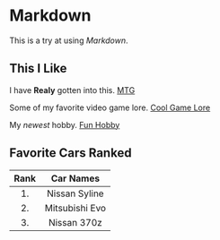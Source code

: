 # Markdown
This is a try at using _Markdown_.

## This I Like

I have **Realy** gotten into this. [MTG](https://magic.wizards.com/en)

Some of my favorite video game lore. [Cool Game Lore](https://www.ishtar-collective.net/)

My _newest_ hobby. [Fun Hobby](https://www.discstore.com/discgolf)

## Favorite Cars Ranked

|   Rank  |       Car Names      |
|:-------:|:--------------------:|
|     1.  |     Nissan Syline    |
|     2.  |     Mitsubishi Evo   |
|     3.  |     Nissan 370z      |
